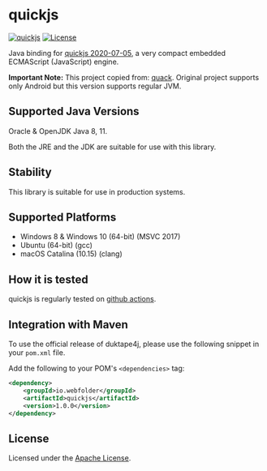 # quickjs

[![quickjs](https://github.com/webfolderio/quickjs/workflows/quickjs/badge.svg)](https://github.com/webfolderio/quickjs/actions) [![License](https://img.shields.io/badge/license-Apache-blue.svg)](https://github.com/webfolderio/duktape4j/blob/master/LICENSE)

Java binding for [quickjs 2020-07-05](https://bellard.org/quickjs/), a very compact embedded ECMAScript (JavaScript) engine.

**Important Note:** This project copied from: [quack](https://github.com/koush/). Original project supports only Android but this version supports regular JVM.

Supported Java Versions
-----------------------

Oracle & OpenJDK Java 8, 11.

Both the JRE and the JDK are suitable for use with this library.

Stability
---------
This library is suitable for use in production systems.

Supported Platforms
-------------------
* Windows 8 & Windows 10 (64-bit) (MSVC 2017)
* Ubuntu (64-bit) (gcc)
* macOS Catalina (10.15) (clang)

How it is tested
----------------
quickjs is regularly tested on [github actions](https://github.com/webfolderio/quickjs/actions).

Integration with Maven
----------------------

To use the official release of duktape4j, please use the following snippet in your `pom.xml` file.

Add the following to your POM's `<dependencies>` tag:

```xml
<dependency>
    <groupId>io.webfolder</groupId>
    <artifactId>quickjs</artifactId>
    <version>1.0.0</version>
</dependency>
```

License
-------
Licensed under the [Apache License](https://github.com/webfolderio/quickjs/blob/master/LICENSE).